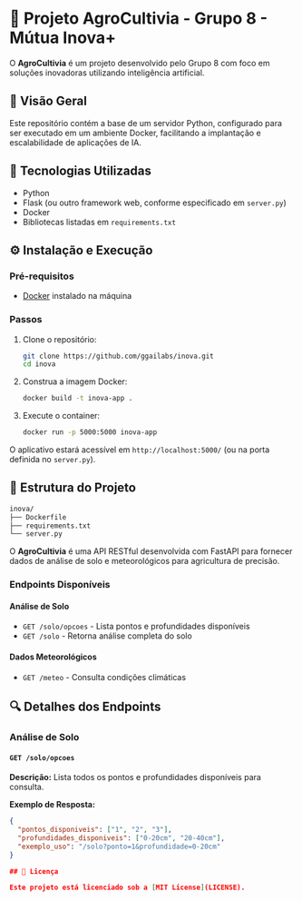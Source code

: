 # 🧠 Projeto AgroCultivia - Grupo 8 - Mútua Inova+

O **AgroCultivia** é um projeto desenvolvido pelo Grupo 8 com foco em soluções inovadoras utilizando inteligência artificial.

## 🚀 Visão Geral

Este repositório contém a base de um servidor Python, configurado para ser executado em um ambiente Docker, facilitando a implantação e escalabilidade de aplicações de IA.

## 🧰 Tecnologias Utilizadas

- Python
- Flask (ou outro framework web, conforme especificado em `server.py`)
- Docker
- Bibliotecas listadas em `requirements.txt`

## ⚙️ Instalação e Execução

### Pré-requisitos

- [Docker](https://www.docker.com/) instalado na máquina

### Passos

1. Clone o repositório:
   ```bash
   git clone https://github.com/ggailabs/inova.git
   cd inova
   ```
2. Construa a imagem Docker:
   ```bash
   docker build -t inova-app .
   ```
3. Execute o container:
   ```bash
   docker run -p 5000:5000 inova-app
   ```

O aplicativo estará acessível em `http://localhost:5000/` (ou na porta definida no `server.py`).

## 📂 Estrutura do Projeto

```bash
inova/
├── Dockerfile
├── requirements.txt
└── server.py
```

O **AgroCultivia** é uma API RESTful desenvolvida com FastAPI para fornecer dados de análise de solo e meteorológicos para agricultura de precisão.

### Endpoints Disponíveis

#### Análise de Solo
- `GET /solo/opcoes` - Lista pontos e profundidades disponíveis
- `GET /solo` - Retorna análise completa do solo

#### Dados Meteorológicos
- `GET /meteo` - Consulta condições climáticas

## 🔍 Detalhes dos Endpoints

### Análise de Solo

#### `GET /solo/opcoes`
**Descrição:** Lista todos os pontos e profundidades disponíveis para consulta.

**Exemplo de Resposta:**
```json
{
  "pontos_disponiveis": ["1", "2", "3"],
  "profundidades_disponiveis": ["0-20cm", "20-40cm"],
  "exemplo_uso": "/solo?ponto=1&profundidade=0-20cm"
}

## 📄 Licença

Este projeto está licenciado sob a [MIT License](LICENSE).
